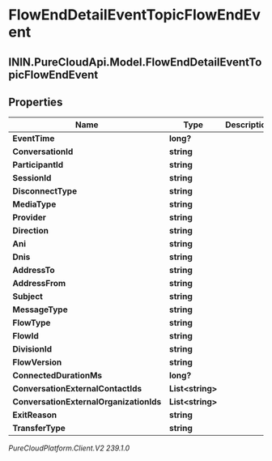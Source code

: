 # FlowEndDetailEventTopicFlowEndEvent

## ININ.PureCloudApi.Model.FlowEndDetailEventTopicFlowEndEvent

## Properties

|Name | Type | Description | Notes|
|------------ | ------------- | ------------- | -------------|
| **EventTime** | **long?** |  | [optional] |
| **ConversationId** | **string** |  | [optional] |
| **ParticipantId** | **string** |  | [optional] |
| **SessionId** | **string** |  | [optional] |
| **DisconnectType** | **string** |  | [optional] |
| **MediaType** | **string** |  | [optional] |
| **Provider** | **string** |  | [optional] |
| **Direction** | **string** |  | [optional] |
| **Ani** | **string** |  | [optional] |
| **Dnis** | **string** |  | [optional] |
| **AddressTo** | **string** |  | [optional] |
| **AddressFrom** | **string** |  | [optional] |
| **Subject** | **string** |  | [optional] |
| **MessageType** | **string** |  | [optional] |
| **FlowType** | **string** |  | [optional] |
| **FlowId** | **string** |  | [optional] |
| **DivisionId** | **string** |  | [optional] |
| **FlowVersion** | **string** |  | [optional] |
| **ConnectedDurationMs** | **long?** |  | [optional] |
| **ConversationExternalContactIds** | **List&lt;string&gt;** |  | [optional] |
| **ConversationExternalOrganizationIds** | **List&lt;string&gt;** |  | [optional] |
| **ExitReason** | **string** |  | [optional] |
| **TransferType** | **string** |  | [optional] |



_PureCloudPlatform.Client.V2 239.1.0_
